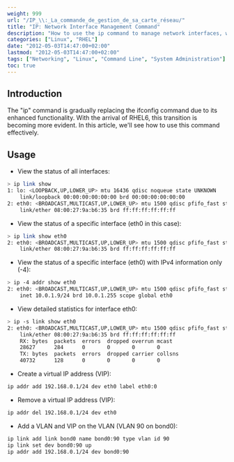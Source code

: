 ```yaml
---
weight: 999
url: "/IP_\\:_La_commande_de_gestion_de_sa_carte_réseau/"
title: "IP: Network Interface Management Command"
description: "How to use the ip command to manage network interfaces, which is gradually replacing ifconfig due to its enhanced functionality."
categories: ["Linux", "RHEL"]
date: "2012-05-03T14:47:00+02:00"
lastmod: "2012-05-03T14:47:00+02:00"
tags: ["Networking", "Linux", "Command Line", "System Administration"]
toc: true
---
```


## Introduction

The "ip" command is gradually replacing the ifconfig command due to its enhanced functionality. With the arrival of RHEL6, this transition is becoming more evident. In this article, we'll see how to use this command effectively.

## Usage

- View the status of all interfaces:

```bash
> ip link show
1: lo: <LOOPBACK,UP,LOWER_UP> mtu 16436 qdisc noqueue state UNKNOWN 
    link/loopback 00:00:00:00:00:00 brd 00:00:00:00:00:00
2: eth0: <BROADCAST,MULTICAST,UP,LOWER_UP> mtu 1500 qdisc pfifo_fast state UP qlen 1000
    link/ether 08:00:27:9a:b6:35 brd ff:ff:ff:ff:ff:ff
```

- View the status of a specific interface (eth0 in this case):

```bash
> ip link show eth0
2: eth0: <BROADCAST,MULTICAST,UP,LOWER_UP> mtu 1500 qdisc pfifo_fast state UP qlen 1000
    link/ether 08:00:27:9a:b6:35 brd ff:ff:ff:ff:ff:ff
```

- View the status of a specific interface (eth0) with IPv4 information only (-4):

```bash
> ip -4 addr show eth0
2: eth0: <BROADCAST,MULTICAST,UP,LOWER_UP> mtu 1500 qdisc pfifo_fast state UP qlen 1000
    inet 10.0.1.9/24 brd 10.0.1.255 scope global eth0
```

- View detailed statistics for interface eth0:

```bash
> ip -s link show eth0
2: eth0: <BROADCAST,MULTICAST,UP,LOWER_UP> mtu 1500 qdisc pfifo_fast state UP qlen 1000
    link/ether 08:00:27:9a:b6:35 brd ff:ff:ff:ff:ff:ff
    RX: bytes  packets  errors  dropped overrun mcast   
    28627      284      0       0       0       0      
    TX: bytes  packets  errors  dropped carrier collsns 
    40732      128      0       0       0       0
```

- Create a virtual IP address (VIP):

```bash
ip addr add 192.168.0.1/24 dev eth0 label eth0:0
```

- Remove a virtual IP address (VIP):

```bash
ip addr del 192.168.0.1/24 dev eth0
```

- Add a VLAN and VIP on the VLAN (VLAN 90 on bond0):

```bash
ip link add link bond0 name bond0:90 type vlan id 90
ip link set dev bond0:90 up
ip addr add 192.168.0.1/24 dev bond0:90
```
